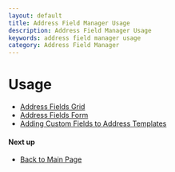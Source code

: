 ```yaml
---
layout: default
title: Address Field Manager Usage
description: Address Field Manager Usage
keywords: address field manager usage
category: Address Field Manager
---
```


# Usage

 -  [Address Fields Grid](/m2/extensions/address-field-manager/usage/grid)
 -  [Address Fields Form](/m2/extensions/address-field-manager/usage/form)
 -  [Adding Custom Fields to Address Templates](usage/address-templates)

#### Next up

 -  [Back to Main Page](/m2/extensions/address-field-manager/)

